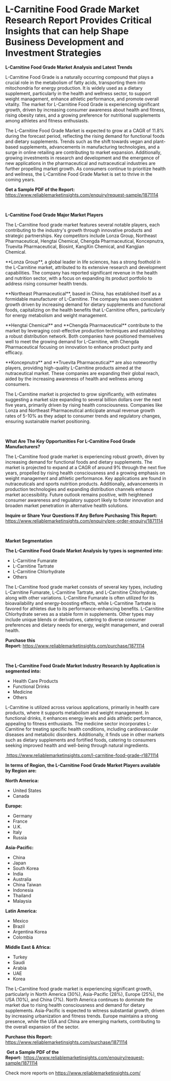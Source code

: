 <p><h1>L-Carnitine Food Grade Market Research Report Provides Critical Insights that can help Shape Business Development and Investment Strategies</h1></p><p><strong>L-Carnitine Food Grade Market Analysis and Latest Trends</strong></p>
<p><p>L-Carnitine Food Grade is a naturally occurring compound that plays a crucial role in the metabolism of fatty acids, transporting them into mitochondria for energy production. It is widely used as a dietary supplement, particularly in the health and wellness sector, to support weight management, enhance athletic performance, and promote overall vitality. The market for L-Carnitine Food Grade is experiencing significant growth, driven by increasing consumer awareness about health and fitness, rising obesity rates, and a growing preference for nutritional supplements among athletes and fitness enthusiasts.</p><p>The L-Carnitine Food Grade Market is expected to grow at a CAGR of 11.8% during the forecast period, reflecting the rising demand for functional foods and dietary supplements. Trends such as the shift towards vegan and plant-based supplements, advancements in manufacturing technologies, and a surge in online retailing are contributing to market expansion. Additionally, growing investments in research and development and the emergence of new applications in the pharmaceutical and nutraceutical industries are further propelling market growth. As consumers continue to prioritize health and wellness, the L-Carnitine Food Grade Market is set to thrive in the coming years.</p></p>
<p><strong>Get a Sample PDF of the Report:&nbsp;</strong> <a href="https://www.reliablemarketinsights.com/enquiry/request-sample/1871114?utm_campaign=3258&utm_medium=2&utm_source=Github&utm_content=ia&utm_term=03042025&utm_id=l-carnitine-food-grade">https://www.reliablemarketinsights.com/enquiry/request-sample/1871114</a></p>
<p>&nbsp;</p>
<p><strong>L-Carnitine Food Grade Major Market Players</strong></p>
<p><p>The L-Carnitine food grade market features several notable players, each contributing to the industry's growth through innovative products and strategic partnerships. Key competitors include Lonza Group, Northeast Pharmaceutical, Hengtai Chemical, Chengda Pharmaceutical, Koncepnutra, Truevita Pharmaceutical, Biosint, KangXin Chemical, and Kangjian Chemical.</p><p>**Lonza Group**, a global leader in life sciences, has a strong foothold in the L-Carnitine market, attributed to its extensive research and development capabilities. The company has reported significant revenue in the health and nutrition sector, with a focus on expanding its product portfolio to address rising consumer health trends.</p><p>**Northeast Pharmaceutical**, based in China, has established itself as a formidable manufacturer of L-Carnitine. The company has seen consistent growth driven by increasing demand for dietary supplements and functional foods, capitalizing on the health benefits that L-Carnitine offers, particularly for energy metabolism and weight management.</p><p>**Hengtai Chemical** and **Chengda Pharmaceutical** contribute to the market by leveraging cost-effective production techniques and establishing a robust distribution network. Both companies have positioned themselves well to meet the growing demand for L-Carnitine, with Chengda Pharmaceutical focusing on innovation to enhance product purity and efficacy.</p><p>**Koncepnutra** and **Truevita Pharmaceutical** are also noteworthy players, providing high-quality L-Carnitine products aimed at the nutraceutical market. These companies are expanding their global reach, aided by the increasing awareness of health and wellness among consumers.</p><p>The L-Carnitine market is projected to grow significantly, with estimates suggesting a market size expanding to several billion dollars over the next five years, primarily driven by rising health consciousness. Companies like Lonza and Northeast Pharmaceutical anticipate annual revenue growth rates of 5-10% as they adapt to consumer trends and regulatory changes, ensuring sustainable market positioning.</p></p>
<p>&nbsp;</p>
<p><strong>What Are The Key Opportunities For L-Carnitine Food Grade Manufacturers?</strong></p>
<p><p>The L-Carnitine food grade market is experiencing robust growth, driven by increasing demand for functional foods and dietary supplements. The market is projected to expand at a CAGR of around 9% through the next five years, propelled by rising health consciousness and a growing emphasis on weight management and athletic performance. Key applications are found in nutraceuticals and sports nutrition products. Additionally, advancements in production technologies and expanding distribution channels enhance market accessibility. Future outlook remains positive, with heightened consumer awareness and regulatory support likely to foster innovation and broaden market penetration in alternative health solutions.</p></p>
<p><strong>Inquire or Share Your Questions If Any Before Purchasing This Report:</strong> <a href="https://www.reliablemarketinsights.com/enquiry/pre-order-enquiry/1871114?utm_campaign=3258&utm_medium=2&utm_source=Github&utm_content=ia&utm_term=03042025&utm_id=l-carnitine-food-grade">https://www.reliablemarketinsights.com/enquiry/pre-order-enquiry/1871114</a></p>
<p>&nbsp;</p>
<p><strong>Market Segmentation</strong></p>
<p><strong>The L-Carnitine Food Grade Market Analysis by types is segmented into:</strong></p>
<p><ul><li>L-Carnitine Fumarate</li><li>L-Carnitine Tartrate</li><li>L-Carnitine Chlorhydrate</li><li>Others</li></ul></p>
<p><p>The L-Carnitine food grade market consists of several key types, including L-Carnitine Fumarate, L-Carnitine Tartrate, and L-Carnitine Chlorhydrate, along with other variations. L-Carnitine Fumarate is often utilized for its bioavailability and energy-boosting effects, while L-Carnitine Tartrate is favored for athletes due to its performance-enhancing benefits. L-Carnitine Chlorhydrate serves as a stable form in supplements. Other types may include unique blends or derivatives, catering to diverse consumer preferences and dietary needs for energy, weight management, and overall health.</p></p>
<p><strong>Purchase this Report:&nbsp;</strong><a href="https://www.reliablemarketinsights.com/purchase/1871114?utm_campaign=3258&utm_medium=2&utm_source=Github&utm_content=ia&utm_term=03042025&utm_id=l-carnitine-food-grade">https://www.reliablemarketinsights.com/purchase/1871114</a></p>
<p>&nbsp;</p>
<p><strong>The L-Carnitine Food Grade Market Industry Research by Application is segmented into:</strong></p>
<p><ul><li>Health Care Products</li><li>Functional Drinks</li><li>Medicine</li><li>Others</li></ul></p>
<p><p>L-Carnitine is utilized across various applications, primarily in health care products, where it supports metabolism and weight management. In functional drinks, it enhances energy levels and aids athletic performance, appealing to fitness enthusiasts. The medicine sector incorporates L-Carnitine for treating specific health conditions, including cardiovascular diseases and metabolic disorders. Additionally, it finds use in other markets such as dietary supplements and fortified foods, catering to consumers seeking improved health and well-being through natural ingredients.</p></p>
<p><a href="https://www.reliablemarketinsights.com/l-carnitine-food-grade-r1871114?utm_campaign=3258&utm_medium=2&utm_source=Github&utm_content=ia&utm_term=03042025&utm_id=l-carnitine-food-grade">&nbsp;https://www.reliablemarketinsights.com/l-carnitine-food-grade-r1871114</a></p>
<p><strong>In terms of Region, the L-Carnitine Food Grade Market Players available by Region are:</strong></p>
<p>
    <p> <strong> North America: </strong>
        <ul>
            <li>United States</li>
            <li>Canada</li>
        </ul>
        </p> 
    <p> <strong> Europe: </strong>
        <ul>
            <li>Germany</li>
            <li>France</li>
            <li>U.K.</li>
            <li>Italy</li>
            <li>Russia</li>
        </ul>
        </p> 
    <p> <strong> Asia-Pacific: </strong>
        <ul>
            <li>China</li>
            <li>Japan</li>
            <li>South Korea</li>
            <li>India</li>
            <li>Australia</li>
            <li>China Taiwan</li>
            <li>Indonesia</li>
            <li>Thailand</li>
            <li>Malaysia</li>
        </ul>
        </p> 
    <p> <strong> Latin America: </strong>
        <ul>
            <li>Mexico</li>
            <li>Brazil</li>
            <li>Argentina Korea</li>
            <li>Colombia</li>
        </ul>
        </p> 
    <p> <strong> Middle East & Africa: </strong>
        <ul>
            <li>Turkey</li>
            <li>Saudi</li>
            <li>Arabia</li>
            <li>UAE</li>
            <li>Korea</li>
        </ul>
    </p>
    </p>
<p><p>The L-Carnitine food grade market is experiencing significant growth, particularly in North America (30%), Asia-Pacific (28%), Europe (25%), the USA (10%), and China (7%). North America continues to dominate the market due to rising health consciousness and demand for dietary supplements. Asia-Pacific is expected to witness substantial growth, driven by increasing urbanization and fitness trends. Europe maintains a strong presence, while the USA and China are emerging markets, contributing to the overall expansion of the sector.</p></p>
<p><strong>Purchase this Report: </strong><a href="https://www.reliablemarketinsights.com/purchase/1871114?utm_campaign=3258&utm_medium=2&utm_source=Github&utm_content=ia&utm_term=03042025&utm_id=l-carnitine-food-grade">https://www.reliablemarketinsights.com/purchase/1871114</a></p>
<p>&nbsp;<strong>Get a Sample PDF of the Report:&nbsp;&nbsp;</strong><a href="https://www.reliablemarketinsights.com/enquiry/request-sample/1871114?utm_campaign=3258&utm_medium=2&utm_source=Github&utm_content=ia&utm_term=03042025&utm_id=l-carnitine-food-grade">https://www.reliablemarketinsights.com/enquiry/request-sample/1871114</a></p>
<p><strong></strong></p>
<p>Check more reports on <a href="https://www.reliablemarketinsights.com/?utm_campaign=3258&utm_medium=2&utm_source=Github&utm_content=ia&utm_term=03042025&utm_id=l-carnitine-food-grade">https://www.reliablemarketinsights.com/</a></p>